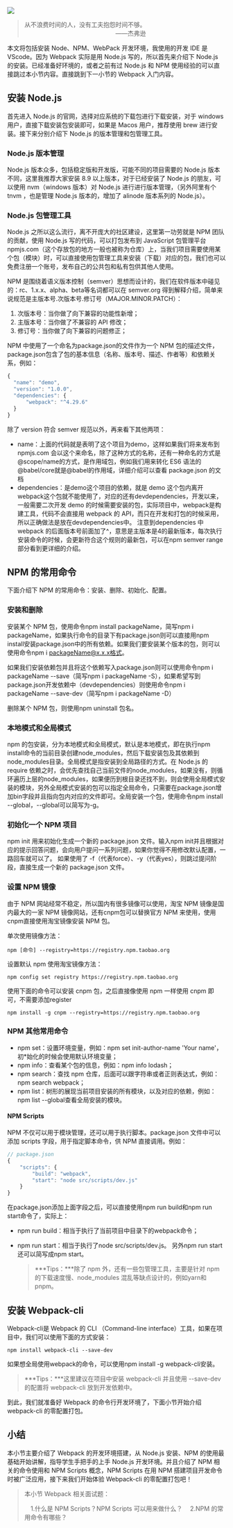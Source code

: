 ![](https://img2.mukewang.com/5cd962eb000160d406400359.jpg)

> 从不浪费时间的人，没有工夫抱怨时间不够。
> &emsp;&emsp;&emsp;&emsp;&emsp;&emsp;&emsp;&emsp;&emsp;&emsp;&emsp;&emsp;&emsp;&emsp;&emsp;——杰弗逊

本文将包括安装 Node、NPM、WebPack 开发环境，我使用的开发 IDE 是 VScode。因为 Webpack 实际是用 Node.js 写的，所以首先来介绍下 Node.js 的安装。已经准备好环境的，或者之前有过 Node.js 和 NPM 使用经验的可以直接跳过本小节内容。直接跳到下一小节的 Webpack 入门内容。

## 安装 Node.js
首先进入 Node.js 的官网，选择对应系统的下载包进行下载安装，对于 windows 用户，直接下载安装包安装即可，如果是 Macos 用户，推荐使用 brew 进行安装。接下来分别介绍下 Node.js 的版本管理和包管理工具。

### Node.js 版本管理
Node.js 版本众多，包括稳定版和开发版，可能不同的项目需要的 Node.js 版本不同，这里我推荐大家安装 8.9 以上版本，对于已经安装了 Node.js 的朋友，可以使用 nvm（windows 版本）对 Node.js 进行进行版本管理，（另外阿里有个 tnvm ，也是管理 Node.js 版本的，增加了 alinode 版本系列的 Node.js）。

### Node.js 包管理工具
Node.js 之所以这么流行，离不开庞大的社区建设，这里第一功劳就是 NPM 团队的贡献，使用 Node.js 写的代码，可以打包发布到 JavaScript 包管理平台 npmjs.com（这个存放包的地方一般也被称为仓库）上，当我们项目需要使用某个包（模块）时，可以直接使用包管理工具来安装（下载）对应的包，我们也可以免费注册一个账号，发布自己的公共包和私有包供其他人使用。

NPM 是围绕着语义版本控制（semver）思想而设计的，我们在软件版本中碰见的：rc、1.x.x、alpha、beta等名词都可以在 semver.org 得到解释介绍，简单来说规范是主版本号.次版本号.修订号（MAJOR.MINOR.PATCH）：

  1. 次版本号：当你做了向下兼容的功能性新增；
  2. 主版本号：当你做了不兼容的 API 修改；
  3. 修订号：当你做了向下兼容的问题修正；

NPM 中使用了一个命名为package.json的文件作为一个 NPM 包的描述文件，package.json包含了包的基本信息（名称、版本号、描述、作者等）和依赖关系，例如：

```javascript
{
  "name": "demo",
  "version": "1.0.0",
  "dependencies": {
      "webpack": "^4.29.6"
  }
}
```

除了 version 符合 semver 规范以外，再来看下其他两项：

* name：上面的代码就是表明了这个项目为demo，这样如果我们将来发布到 npmjs.com 会以这个来命名，除了这种方式的名称，还有一种命名的方式是@scope/name的方式，是作用域包，例如我们用来转化 ES6 语法的@babel/core就是@babel的作用域，详细介绍可以查看 package.json 的文档
* dependencies：是demo这个项目的依赖，就是 demo 这个包内离开webpack这个包就不能使用了，对应的还有devdependencies，开发以来，一般需要二次开发 demo 的时候需要安装的包，实际项目中，webpack是构建工具，代码不会直接用 webpack 的 API，而只在开发和打包的时候采用，所以正确做法是放在devdependencies中。
注意到dependencies 中webpack 的后面版本号前面加了^，意思是主版本是4的最新版本，每次执行安装命令的时候，会更新符合这个规则的最新包，可以在npm semver range 部分看到更详细的介绍。

## NPM 的常用命令

下面介绍下 NPM 的常用命令：安装、删除、初始化、配置。

### 安装和删除

安装某个 NPM 包，使用命令npm install packageName，简写npm i packageName，如果执行命令的目录下有package.json则可以直接用npm install安装package.json中的所有依赖。如果我们要安装某个版本的包，则可以使用命令npm i packageName@x.x.x格式。

如果我们安装依赖包并且将这个依赖写入package.json则可以使用命令npm i packageName --save（简写npm i packageName -S），如果希望写到package.json开发依赖中（devdependencies）则使用命令npm i packageName --save-dev（简写npm i packageName -D）

删除某个 NPM 包，则使用npm uninstall 包名。

### 本地模式和全局模式

npm 的包安装，分为本地模式和全局模式，默认是本地模式，即在执行npm install命令的当前目录创建node_modules，然后下载安装包及其依赖到node_modules目录。全局模式是指安装到全局路径的方式。在 Node.js 的 require 依赖之时，会优先查找自己当前文件的node_modules，如果没有，则循环遍历上层的node_modules，如果便历到根目录还找不到，则会使用全局模式安装的模块，另外全局模式安装的包可以指定全局命令，只需要在package.json增加bin字段并且指向包内对应的文件即可。全局安装一个包，使用命令npm install --global，--global可以简写为-g。

### 初始化一个 NPM 项目

npm init 用来初始化生成一个新的 package.json 文件。输入npm init并且根据对应的提示回答问题，会向用户提问一系列问题，如果你觉得不用修改默认配置，一路回车就可以了。
如果使用了 -f（代表force）、-y（代表yes），则跳过提问阶段，直接生成一个新的 package.json 文件。

### 设置 NPM 镜像

由于 NPM 网站经常不稳定，所以国内有很多镜像可以使用，淘宝 NPM 镜像是国内最大的一家 NPM 镜像网站，还有cnpm包可以替换官方 NPM 来使用，使用cnpm直接使用淘宝镜像安装 NPM 包。

单次使用镜像方法：
```shell
npm [命令] --registry=https://registry.npm.taobao.org
```

设置默认 npm 使用淘宝镜像方法：

```shell
npm config set registry https://registry.npm.taobao.org
```

使用下面的命令可以安装 cnpm 包，之后直接像使用 npm 一样使用 cnpm 即可，不需要添加register

```
npm install -g cnpm --registry=https://registry.npm.taobao.org
```
### NPM 其他常用命令
* npm set：设置环境变量，例如：npm set init-author-name 'Your name'，初*始化的时候会使用默认环境变量；
* npm info：查看某个包的信息，例如：npm info lodash；
* npm search：查找 npm 仓库，后面可以跟字符串或者正则表达式，例如：npm search webpack；
* npm list：树形的展现当前项目安装的所有模块，以及对应的依赖，例如：npm list --global查看全局安装的模块。
#### NPM Scripts
NPM 不仅可以用于模块管理，还可以用于执行脚本。package.json 文件中可以添加 scripts 字段，用于指定脚本命令，供 NPM 直接调用。例如：

```javascript
// package.json
{
    "scripts": {
        "build": "webpack",
        "start": "node src/scripts/dev.js"
    }
}
```
在package.json添加上面字段之后，可以直接使用npm run build和npm run start命令了，实际上：

* npm run build：相当于执行了当前项目中目录下的webpack命令；
* npm run start：相当于执行了node src/scripts/dev.js。
另外npm run start还可以简写成npm start。

  > ***Tips：***除了 npm 外，还有一些包管理工具，主要是针对 npm 的下载速度慢、node_modules 混乱等缺点设计的，例如yarn和 pnpm。

## 安装 Webpack-cli
Webpack-cli是 Webpack 的 CLI （Command-line interface）工具，如果在项目中，我们可以使用下面的方式安装：

```
npm install webpack-cli --save-dev
```

如果想全局使用webpack的命令，可以使用npm install -g webpack-cli安装。

  > ***Tips：***这里建议在项目中安装 webpack-cli 并且使用 --save-dev 的配置将 webpack-cli 放到开发依赖中。

到此，我们就准备好 Webpack 的命令行开发环境了，下面小节开始介绍 webpack-cli 的零配置打包。

## 小结
本小节主要介绍了 Webpack 的开发环境搭建，从 Node.js 安装、NPM 的使用最基础开始讲解，指导学生手把手的上手 Node.js 开发环境。并且介绍了 NPM 相关的命令使用和 NPM Scripts 概念，NPM Scripts 在用 NPM 搭建项目开发命令时被广泛应用，接下来我们开始体验 Webpack-cli 的零配置打包吧！

> 本小节 Webpack 相关面试题：
> 
> &emsp;1.什么是 NPM Scripts？NPM Scripts 可以用来做什么？
> &emsp;2.NPM 的常用命令有哪些？